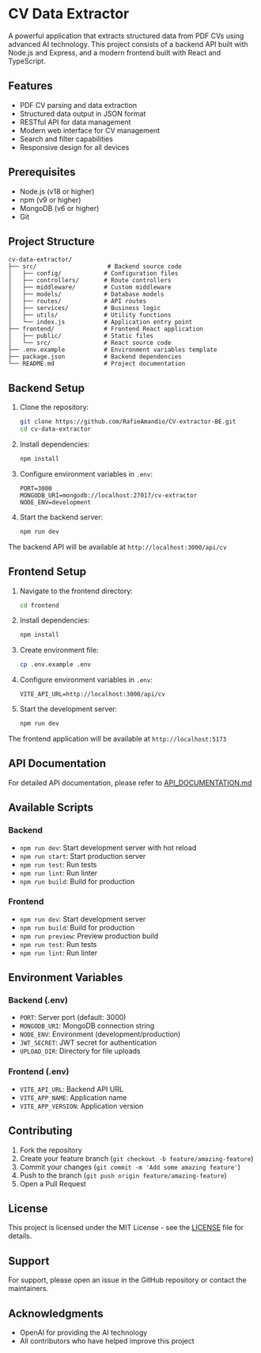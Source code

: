 # CV Data Extractor

A powerful application that extracts structured data from PDF CVs using advanced AI technology. This project consists of a backend API built with Node.js and Express, and a modern frontend built with React and TypeScript.

## Features

- PDF CV parsing and data extraction
- Structured data output in JSON format
- RESTful API for data management
- Modern web interface for CV management
- Search and filter capabilities
- Responsive design for all devices

## Prerequisites

- Node.js (v18 or higher)
- npm (v9 or higher)
- MongoDB (v6 or higher)
- Git

## Project Structure

```
cv-data-extractor/
├── src/                    # Backend source code
│   ├── config/            # Configuration files
│   ├── controllers/       # Route controllers
│   ├── middleware/        # Custom middleware
│   ├── models/            # Database models
│   ├── routes/            # API routes
│   ├── services/          # Business logic
│   ├── utils/             # Utility functions
│   └── index.js           # Application entry point
├── frontend/              # Frontend React application
│   ├── public/            # Static files
│   └── src/               # React source code
├── .env.example           # Environment variables template
├── package.json           # Backend dependencies
└── README.md              # Project documentation
```

## Backend Setup

1. Clone the repository:
   ```bash
   git clone https://github.com/RafieAmandio/CV-extractor-BE.git
   cd cv-data-extractor
   ```

2. Install dependencies:
   ```bash
   npm install
   ```

3. Configure environment variables in `.env`:
   ```
   PORT=3000
   MONGODB_URI=mongodb://localhost:27017/cv-extractor
   NODE_ENV=development
   ```

4. Start the backend server:
   ```bash
   npm run dev
   ```

The backend API will be available at `http://localhost:3000/api/cv`

## Frontend Setup

1. Navigate to the frontend directory:
   ```bash
   cd frontend
   ```

2. Install dependencies:
   ```bash
   npm install
   ```

3. Create environment file:
   ```bash
   cp .env.example .env
   ```

4. Configure environment variables in `.env`:
   ```
   VITE_API_URL=http://localhost:3000/api/cv
   ```

5. Start the development server:
   ```bash
   npm run dev
   ```

The frontend application will be available at `http://localhost:5173`

## API Documentation

For detailed API documentation, please refer to [API_DOCUMENTATION.md](API_DOCUMENTATION.md)

## Available Scripts

### Backend

- `npm run dev`: Start development server with hot reload
- `npm run start`: Start production server
- `npm run test`: Run tests
- `npm run lint`: Run linter
- `npm run build`: Build for production

### Frontend

- `npm run dev`: Start development server
- `npm run build`: Build for production
- `npm run preview`: Preview production build
- `npm run test`: Run tests
- `npm run lint`: Run linter

## Environment Variables

### Backend (.env)

- `PORT`: Server port (default: 3000)
- `MONGODB_URI`: MongoDB connection string
- `NODE_ENV`: Environment (development/production)
- `JWT_SECRET`: JWT secret for authentication
- `UPLOAD_DIR`: Directory for file uploads

### Frontend (.env)

- `VITE_API_URL`: Backend API URL
- `VITE_APP_NAME`: Application name
- `VITE_APP_VERSION`: Application version

## Contributing

1. Fork the repository
2. Create your feature branch (`git checkout -b feature/amazing-feature`)
3. Commit your changes (`git commit -m 'Add some amazing feature'`)
4. Push to the branch (`git push origin feature/amazing-feature`)
5. Open a Pull Request

## License

This project is licensed under the MIT License - see the [LICENSE](LICENSE) file for details.

## Support

For support, please open an issue in the GitHub repository or contact the maintainers.

## Acknowledgments

- OpenAI for providing the AI technology
- All contributors who have helped improve this project 